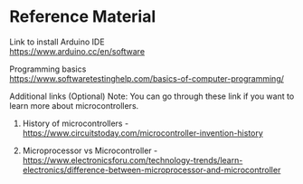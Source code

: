 # Reference Material
Link to install Arduino IDE </br>
https://www.arduino.cc/en/software

Programming basics </br>
https://www.softwaretestinghelp.com/basics-of-computer-programming/

Additional links (Optional)
Note: You can go through these link if you want to learn more about microcontrollers.

1. History of microcontrollers - https://www.circuitstoday.com/microcontroller-invention-history

2. Microprocessor vs Microcontroller - https://www.electronicsforu.com/technology-trends/learn-electronics/difference-between-microprocessor-and-microcontroller
